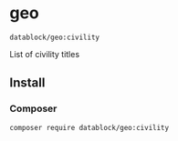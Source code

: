 # geo

`datablock/geo:civility`

List of civility titles


## Install

### Composer
`composer require datablock/geo:civility`